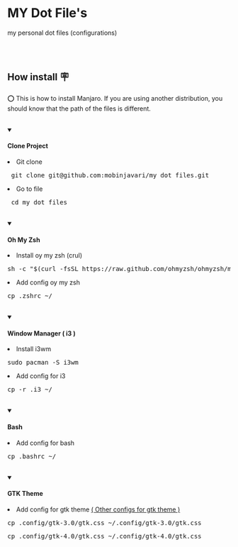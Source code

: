 <div align="left">
  <div align="left">
    <h1>MY Dot File's</h1>
    <p>my personal dot files (configurations)</p><br><br>
  </div>
  
  <div align="left">
    <h2>How install 🪧</h2>
    <p>⭕ This is how to install Manjaro. If you are using another distribution, you should know that the path of the files is different.</p><br>
  </div>
  
  <details open>
    <summary><h4>Clone Project</h4></summary>
      <p><li>Git clone</li></p>
      <pre> git clone git@github.com:mobinjavari/my_dot_files.git </pre>
      <p><li>Go to file</li></p>
      <pre> cd my_dot_files </pre><br>
  </details>
  
  <details open>
    <summary><h4>Oh My Zsh</h4></summary>
    <p><li>Install oy my zsh (crul)</li></p>
    <pre>sh -c "$(curl -fsSL https://raw.github.com/ohmyzsh/ohmyzsh/master/tools/install.sh)"</pre>
    <p><li>Add config oy my zsh</li></p>
    <pre>cp .zshrc ~/</pre><br>
  </details>
  
  <details open>
    <summary><h4>Window Manager ( i3 )</h4></summary>
    <p><li>Install i3wm</li></p>
    <pre>sudo pacman -S i3wm</pre>
    <p><li>Add config for i3</li></p>
    <pre>cp -r .i3 ~/</pre><br>
  </details>
  
  <details open>
    <summary><h4>Bash</h4></summary>
    <p><li>Add config for bash</li></p>
    <pre>cp .bashrc ~/</pre><br>
  </details>
  
  <details open>
    <summary><h4>GTK Theme</a></h4></summary>
    <p><li>Add config for gtk theme <a href="https://github.com/mobinjavari/Adw-GTK-Colors">( Other configs for gtk theme )</a></li></p>
    <pre>cp .config/gtk-3.0/gtk.css ~/.config/gtk-3.0/gtk.css</pre>
    <pre>cp .config/gtk-4.0/gtk.css ~/.config/gtk-4.0/gtk.css</pre>
  </details>
</div>
